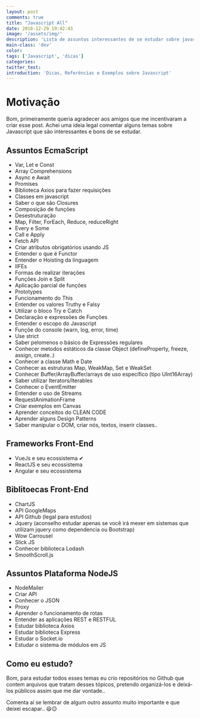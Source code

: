 ```yaml
---
layout: post
comments: true
title: "Javascript All"
date: 2018-12-29 19:42:43
image: '/assets/img/'
description: 'Lista de assuntos interessantes de se estudar sobre javascript'
main-class: 'dev'
color:
tags: ['Javascript', 'dicas']
categories:
twitter_text:
introduction: 'Dicas, Referências e Exemplos sobre Javascript'
---
```


# Motivação

Bom, primeiramente queria agradecer aos amigos que me incentivaram a criar esse post. Achei uma ideia legal comentar alguns temas sobre Javascript que são interessantes e bons de se estudar.

## Assuntos EcmaScript

- Var, Let e Const
- Array Comprehensions
- Async e Await
- Promises
- Biblioteca Axios para fazer requisições
- Classes em javascript
- Saber o que são Closures
- Composição de funções
- Desestruturação
- Map, Filter, ForEach, Reduce, reduceRight
- Every e Some
- Call e Apply
- Fetch API
- Criar atributos obrigatórios usando JS
- Entender o que é Functor
- Entender o Hoisting da linguagem
- IIFEs
- Formas de realizar iterações
- Funções Join e Split
- Aplicação parcial de funções
- Prototypes
- Funcionamento do This
- Entender os valores Truthy e Falsy
- Utilizar o bloco Try e Catch
- Declaração e expressões de Funções
- Entender o escopo do Javascript
- Funçõe do console (warn, log, error, time)
- Use strict
- Saber pelomenos o básico de Expressões regulares
- Conhecer metodos estáticos da classe Object (defineProperty, freeze, assign, create..) 
- Conhecer a classe Math e Date
- Conhecer as estruturas Map, WeakMap, Set e WeakSet
- Conhecer Buffer/ArrayBuffer/arrays de uso específico (tipo UInt16Array)
- Saber utilizar Iterators/Iterables
- Conhecer o EventEmitter
- Entender o uso de Streams
- RequestAnimationFrame
- Criar exemplos em Canvas
- Aprender conceitos do CLEAN CODE
- Aprender alguns Design Patterns
- Saber manipular o DOM, criar nós, textos, inserir classes..
  
## Frameworks Front-End

- VueJs e seu ecossistema ✔
- ReactJS e seu ecossistema
- Angular e seu ecossistema

## Biblitoecas Front-End

- ChartJS
- API GoogleMaps
- API Github (legal para estudos)
- Jquery (aconselho estudar apenas se você irá mexer em sistemas que utilizam jquery como dependencia ou Bootstrap)
- Wow Carrousel
- Slick JS
- Conhecer biblioteca Lodash
- SmoothScroll.js

## Assuntos Plataforma NodeJS

- NodeMailer
- Criar API
- Conhecer o JSON
- Proxy
- Aprender o funcionamento de rotas
- Entender as aplicações REST e RESTFUL
- Estudar biblioteca Axios
- Estudar biblioteca Express
- Estudar o Socket.io
- Estudar o sistema de módulos em JS

## Como eu estudo?

Bom, para estudar todos esses temas eu crio repositórios no Github que contem arquivos que tratam desses tópicos, pretendo organizá-los e deixá-los públicos assim que me dar vontade..

Comenta aí se lembrar de algum outro assunto muito importante e que deixei escapar.. 😃😉
